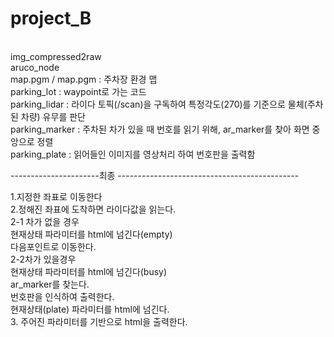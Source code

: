 # project_B
<br/>
img_compressed2raw<br/>
aruco_node<br/>
map.pgm / map.pgm : 주차장 환경 맵<br/>
parking_lot : waypoint로 가는 코드<br/>
parking_lidar : 라이다 토픽(/scan)을 구독하여 특정각도(270)를 기준으로 물체(주차된 차량) 유무를 판단<br/>
parking_marker : 주차된 차가 있을 때 번호를 읽기 위해, ar_marker를 찾아 화면 중앙으로 정렬<br/>
parking_plate : 읽어들인 이미지를 영상처리 하여 번호판을 출력함<br/>


----------------------최종 ---------------------------------------------<br/>

1.지정한 좌표로 이동한다<br/>
2.정해진 좌표에 도착하면 라이다값을 읽는다.<br/>
 2-1 차가 없을 경우<br/>
    현재상태 파라미터를 html에 넘긴다(empty)<br/>
    다음포인트로 이동한다.<br/>
 2-2차가 있을경우<br/>
    현재상태 파라미터를 html에 넘긴다(busy)<br/>
    ar_marker를 찾는다.<br/>
    번호판을 인식하여 출력한다.<br/>
    현재상태(plate) 파라미터를 html에 넘긴다.<br/>
3. 주어진 파라미터를 기반으로 html을 출력한다.<br/> 

    
